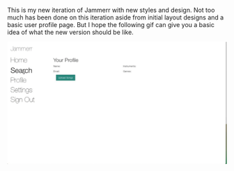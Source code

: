 <p>This is my new iteration of Jammerr with new styles and design.
Not too much has been done on this iteration aside from initial layout designs and a basic user profile page.
But I hope the following gif can give you a basic idea of what the new version should be like.</p>

<img src="public/Jammerr.gif">
